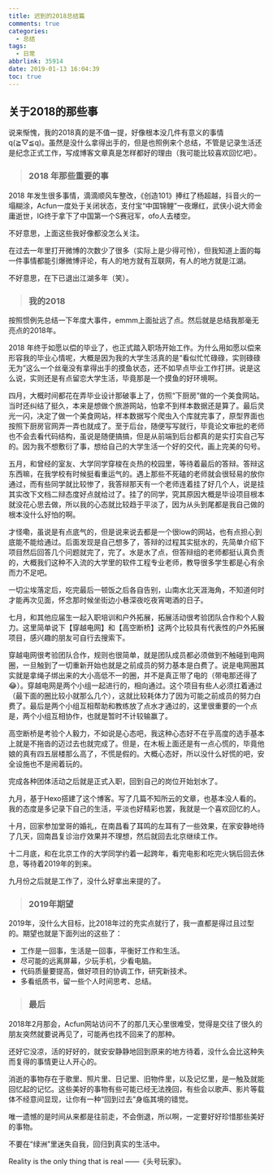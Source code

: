 ```yaml
---
title: 迟到的2018总结篇
comments: true
categories:
  - 总结
tags:
  - 日常
abbrlink: 35914
date: 2019-01-13 16:04:39
toc: true
---
```


## 关于2018的那些事
说来惭愧，我的2018真的是不值一提，好像根本没几件有意义的事情 q(≧▽≦q)。虽然是没什么拿得出手的，但是也照例来个总结，不管是记录生活还是纪念正式工作，写成博客文章真是怎样都好的理由（我可能比较喜欢回忆吧）。

> ### 2018 年那些重要的事

2018 年发生很多事情，滴滴顺风车整改，《创造101》捧红了杨超越，抖音火的一塌糊涂，Acfun一度处于关闭状态，支付宝“中国锦鲤”一夜爆红，武侠小说大师金庸逝世，IG终于拿下了中国第一个S赛冠军，ofo人去楼空。

不好意思，上面这些我好像都没怎么关注。

在过去一年里打开微博的次数少了很多（实际上是少得可怜），但我知道上面的每一件事情都能引爆微博评论，有人的地方就有互联网，有人的地方就是江湖。

不好意思，在下已退出江湖多年（笑）。

> ### 我的2018 

按照惯例先总结一下年度大事件，emmm上面扯远了点。然后就是总结我那毫无亮点的2018年。

2018 年终于如愿以偿的毕业了，也正式踏入职场开始工作。为什么用如愿以偿来形容我的毕业心情呢，大概是因为我的大学生活真的是“看似忙忙碌碌，实则碌碌无为”这么一个丝毫没有拿得出手的摸鱼状态，还不如早点毕业工作打拼。说是这么说，实则还是有点留恋大学生活，毕竟那是一个摸鱼的好环境啊。
<!--more-->

四月，大概时间都花在弄毕业设计那破事上了，仿照“下厨房”做的一个美食网站。当时还纠结了挺久，本来是想做个旅游网站，怕拿不到样本数据还是算了。最后灵光一闪，决定了做一个美食网站，样本数据写个爬虫入个库就完事了，原型界面也按照下厨房官网弄一弄也就成了。至于后台，随便写写就行，毕竟论文审批的老师也不会去看代码结构，虽说是随便搞搞，但是从前端到后台都真的是实打实自己写的。因为我不想敷衍了事，想给自己的大学生活一个好的交代，画上完美的句号。

五月，和曾经的室友、大学同学穿梭在炎热的校园里，等待着最后的答辩。答辩这东西嘛，在我学校有时候挺看重运气的。遇上那些不死磕的老师就会很轻易的放你通过，而有些同学就比较惨了，我答辩那天有一个老师连着挂了好几个人，说是挂其实改下文档二辩态度好点就给过了。挂了的同学，究其原因大概是毕设项目根本就没花心思去做，所以我的心态就比较趋于平淡了，因为从头到尾都是我自己做的根本没什么好怕的啊。

才怪嘞，虽说是有点底气的，但是说来说去都是一个很low的网站，也有点担心到底能不能给通过。后面发现是自己想多了，答辩的过程其实挺水的，先简单介绍下项目然后回答几个问题就完了，完了。水是水了点，但答辩组的老师都挺认真负责的，大概我们这种不入流的大学里的软件工程专业老师，教导很多学生都是心有余而力不足吧。

一切尘埃落定后，吃完最后一顿饭之后各自告别，山南水北天涯海角，不知道何时才能再次见面，怀念那时候坐街边小巷深夜吃夜宵喝酒的日子。

七月，和其他应届生一起入职培训和户外拓展，拓展活动很考验团队合作和个人毅力。这里简单说下【穿越电网】和【高空断桥】这两个比较具有代表性的户外拓展项目，感兴趣的朋友可自行去搜索下。

穿越电网很考验团队合作，规则也很简单，就是团队成员都必须做到不触碰到电网圈，一旦触到了一切重新开始也就是之前成员的努力基本是白费了。说是电网圈其实就是拿绳子绑出来的大小高低不一的圈，并不是真正带了电的（带电那还得了😂）。穿越电网是两个小组一起进行的，相向通过。这个项目有些人必须扛着通过（最下面的圈比较小就那么几个），这就比较耗体力了因为可能之前成员的努力白费了。最后是两个小组互相帮助和教练放了点水才通过的，这里很重要的一个点是，两个小组互相协作，也就是暂时不计较输赢了。

高空断桥是考验个人毅力，不如说是心态吧，我这种心态好不在乎高度的选手基本上就是不拖沓的迈过去也就完成了。但是，在木板上面还是有一点心慌的，毕竟他娘的真有四五层楼那么高了，不慌是假的。大概心态好，所以没什么好慌的吧，安全设施也不是闹着玩的。

完成各种团体活动之后就是正式入职，回到自己的岗位开始划水了。

九月，基于Hexo搭建了这个博客。写了几篇不知所云的文章，也基本没人看的。我的态度是多记录下自己的生活，平淡也好精彩也罢，我就是一个喜欢回忆的人。

十月，回家参加堂哥的婚礼，在南昌看了耳鸣的左耳有了一些效果，在家安静地待了几天，回南昌复诊治疗效果并不理想，然后就回去北京继续工作。

十二月底，和在北京工作的大学同学约着一起跨年，看完电影和吃完火锅后回去休息，等待着2019年的到来。

九月份之后就是工作了，没什么好拿出来提的了。

> ### 2019年期望

2019年，没什么大目标，比2018年过的充实点就行了，我一直都是得过且过型的。期望也就是下面列出的这些了：

- 工作是一回事，生活是一回事，平衡好工作和生活。 
- 尽可能的远离屏幕，少玩手机，少看电脑。
- 代码质量要提高，做好项目的协调工作，研究新技术。
- 多看纸质书，留一些个人时间思考、总结。

> ###  最后

2018年2月那会，Acfun网站访问不了的那几天心里很难受，觉得是交往了很久的朋友突然就要说再见了，可能再也找不回来了的那种。

还好它没凉，活的好好的，就安安静静地回到原来的地方待着，没什么会比这种失而复得的事情更让人开心的。

消逝的事物存在于歌里、照片里、日记里、旧物件里，以及记忆里，是一触及就能回忆起的记忆。这些美好的事物有些可能已经无法挽回，有些会以歌声、影片等载体不经意间显现，让你有一种“回到过去”身临其境的错觉。

唯一遗憾的是时间从来都是往前走，不会倒退，所以啊，一定要好好珍惜那些美好的事物。

不要在“绿洲”里迷失自我，回归到真实的生活中。

Reality is the only thing that is real ——《头号玩家》。
